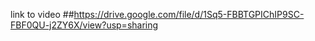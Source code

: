 link to video 
##https://drive.google.com/file/d/1Sq5-FBBTGPIChIP9SC-FBF0QU-j2ZY6X/view?usp=sharing
